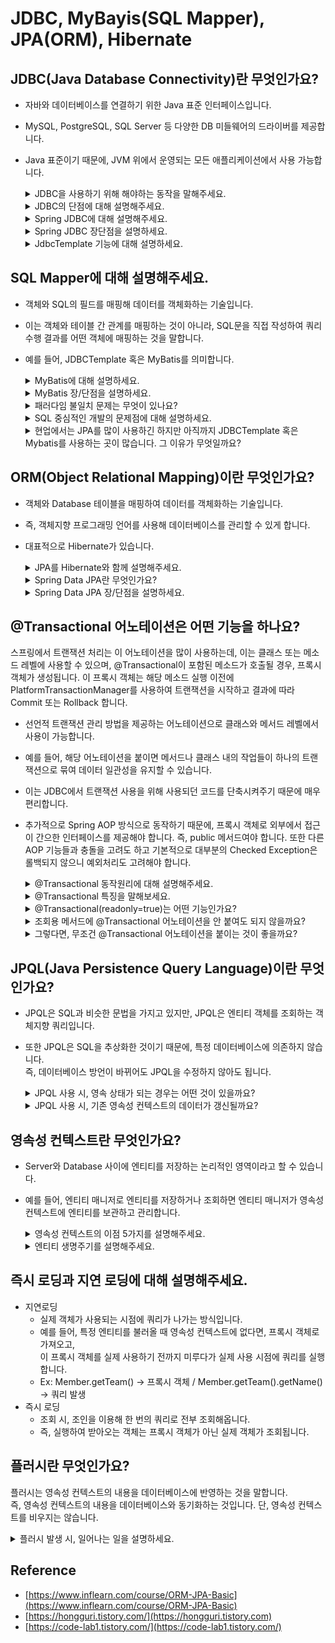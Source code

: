 # JDBC, MyBayis(SQL Mapper), JPA(ORM), Hibernate

## JDBC(Java Database Connectivity)란 무엇인가요?

- 자바와 데이터베이스를 연결하기 위한 Java 표준 인터페이스입니다.
- MySQL, PostgreSQL, SQL Server 등 다양한 DB 미들웨어의 드라이버를 제공합니다.
- Java 표준이기 때문에, JVM 위에서 운영되는 모든 애플리케이션에서 사용 가능합니다.

    <details>
      <summary>JDBC을 사용하기 위해 해야하는 동작을 말해주세요.</summary>
  
      1. 가장 먼저 사용할 DB Driver를 선택합니다.
      2. 드라이버를 선택 후 커넥션 객체를 통해 데이터베이스와 연결합니다.
      3. SQL 쿼리를 실행하기 위해 Statement 객체를 생성합니다.
      4. 쿼리 실행 후 ResultSet 객체를 통해 받습니다.
      5. 마지막으로 커넥션 종료 시에는 메모리 누수 방지를 위해 리소스를 명시적으로 해제해야 합니다.
         예를 들어, Statement, Connection, ResultSet을 close() 메서드로 닫아야 합니다.
    </details>

    <details>
      <summary>JDBC의 단점에 대해 설명해주세요.</summary>
  
      단점
        - 리소스를 명시적으로 해제해야 합니다. 예를 들어, 커넥션 종료 시, 
          Statement, Connection, ResultSet 모두 close() 메서드로 종료해야 메모리 누수가 발생하지 않습니다.
        - 간단한 SQL 실행에도 중복된 코드가 반복적으로 사용됩니다.
        - DB에 따라 일관성없는 정보를 가진 채 Checked Exception으로 처리됩니다.
        
        - CheckedException
          - RuntimeException을 상속받지 않는 클래스 (ex: IOException, SQLExceptin, InterrupedException)
          - 컴파일 시점에 컴파일러를 확인하는 예외이기 때문에, 반드시 에외 처리를 해야 한다.
        - UncheckedException
          - RuntimeException을 상속하는 클래스 (ex: NPE)
          - 런타임 시점에 확인이 가능한 예외이기 때문에, 예외 처리를 강제하지 않는다.
    </details>
    <details>
      <summary>Spring JDBC에 대해 설명해주세요.</summary>
  
      - Spring JDBC는 스프링 프레임워크에서 제공하는 JDBC 기반의 데이터 액세스 기술입니다. 
      - Spring JDBC는 JDBC를 보다 쉽고 효율적으로 사용할 수 있도록 추상화된 기능을 제공하는데, 
        이를 통해 개발자는 반복적이고 번거로운 JDBC 작업을 간소화하고 생산성을 향상시킬 수 있다.
    </details>
    <details>
      <summary>Spring JDBC 장단점을 설명하세요.</summary>
  
      장점
        1) Spring JDBC는 자동으로 데이터베이스 연결, SQL 쿼리, ResultSet을 관리하고 닫아주기 때문에 
           코드를 간소화하고 메모리 누수를 방지합니다.
        2) Spring JDBC는 CheckException을 모두 UncheckedException으로 변환해 예외 처리 코드를 단순화해줍니다.
        3) Spring JDBC는 JdbcTemplate 등과 같은 다양한 템플릿과 헬퍼 클래스를 제공해 반복적인 코드를 줄이고
           데이터베이스 작업도 효율적으로 만들어줍니다. (헬퍼 클래스 : 도움을 주는 클래스)
      단점
        1) 단, 동적 SQL 쿼리를 처리하기 어렵습니다.
        2) 또한 IF 문이나, Switch Case로 인해 코드가 길어지고 지저분해질 수 있습니다.
    </details>
    <details>
      <summary>JdbcTemplate 기능에 대해 설명하세요.</summary>
  
      1) SQL 실행
        - 간단한 방식으로 SQL 문을 실행할 수 있습니다. 
        - 예를 들어, execute() 메서드를 사용하여 INSERT, UPDATE, DELETE 등의 작업을 실행할 수 있습니다.
        - 예를 들어, query() 메서드를 사용하여 SELECT 문을 실행하고 결과를 반환할 수 있습니다.
      2) PreparedStatement 자동 처리
        - PreparedStatement를 사용하여 SQL 문을 실행합니다.
        - 또한 JdbcTemplate이 자동으로 PreparedStatement를 생성하고 파라미터 값을 설정하기 때문에, SQL 인젝션 공격을 방지할 수 있습니다.
      3) ResultSet 매핑
        - ResultSet을 자동으로 자바 객체로 매핑해줍니다.
        - RowMapper 인터페이스를 구현하여 ResultSet의 각 행을 객체로 변환할 수 있습니다.
      4) 트랜잭션 관리
        - 트랜잭션 경계 설정, 롤백, 커밋 등의 작업을 편리하게 처리할 수 있습니다.
        - @Transactional 어노테이션을 사용하여 메서드 레벨에서 트랜잭션을 선언할 수도 있습니다.
      5) 예외 처리 및 자원 관리
        - JDBC 작업에서 발생하는 예외를 일관되게 처리하고, 연결 및 리소스 관리를 자동으로 처리합니다.
        - 즉, 예외 발생 시, 일관된 예외 계층 구조를 사용하여 예외를 처리할 수 있고, 자원의 올바른 해제를 보장합니다.
    </details>

## SQL Mapper에 대해 설명해주세요.

- 객체와 SQL의 필드를 매핑해 데이터를 객체화하는 기술입니다.
- 이는 객체와 테이블 간 관계를 매핑하는 것이 아니라, SQL문을 직접 작성하여 쿼리 수행 결과를 어떤 객체에 매핑하는 것을 말합니다.
- 예를 들어, JDBCTemplate 혹은 MyBatis를 의미합니다.

    <details>
      <summary>MyBatis에 대해 설명하세요.</summary>
  
      - MyBatis는 자바 언어를 위한 데이터 매퍼 프레임워크입니다.
      - Spring JDBC는 코드에 직접 쿼리를 작성하지만 MyBatis는 XML 파일에서 SQL 쿼리를 관리하고
        SQL 결과와 객체 인스턴스의 매핑을 수행합니다.
    </details>
    <details>
      <summary>MyBatis 장/단점을 설명하세요.</summary>
  
      장점
        - SQL 쿼리를 직접 작성하므로 최적화된 쿼리를 구현할 수 있습니다.
        - 복잡한 쿼리도 SQL 쿼리만 작성할 수 있다면 손쉽게 작성할 수 있습니다.
        - 엔티티에 종속받지 않고 다양한 테이블을 조합할 수 있습니다.
      단점
        - 스키마 변경 시 SQL 쿼리를 직접 수정해주어야 합니다.
        - 반복된 쿼리가 발생하여 반복 작업이 있습니다.
        - 런타임 시에 오류를 확인할 수 있습니다.
        - 쿼리를 직접 작성하기 때문에 데이터베이스에 종속된 쿼리문이 발생할 수 있습니다. 
          즉, 데이터베이스 변경 시 로직도 함께 수정해주어야 합니다.
        - SQL 중심적인 개발을 하기 때문에, 객체와 관계형 테이블 구조간 패러다임 불일치 문제가 발생합니다.
    </details>
    <details>
      <summary>패러다임 불일치 문제는 무엇이 있나요?</summary>
  
      - 객체에는 상속 개념이 있지만 테이블에는 상속 개념이 존재하지 않습니다.
      - 객체는 연관 관계를 참조로 표현하고 테이블은 외래키로 표현합니다.
      - 객체는 그래프 탐색이 가능해야 하지만 테이블은 불가능합니다.
      - 객체는 동등성/동일성으로 비교하지만 테이블은 Row의 ID 값을 기준으로 조회합니다.
        - 동일성(Identity) : 두 객체가 완전히 같은 경우. 즉, 두 객체의 메모리 주소값이 같습니다.
        - 동등성(Equality) : 두 객체가 같은 정보를 갖고 있는 경우. 즉, 주소값이 달라도 값만 같으면 동등하다 표현합니다.
    </details>
    <details>
      <summary>SQL 중심적인 개발의 문제점에 대해 설명하세요.</summary>
  
      SQL에 의존적인 개발이 되기 때문에, 비지니스 로직이 SQL에 종속적이게 됩니다.
      즉, SQL에 의존적인 상황에서 개발자들이 엔티티를 신뢰하고 사용할 수 없게 됩니다.
      예를 들어, SQL 변경 시, 자바 코드도 변경해야 하므로 유지보수도 어려워집니다.
      
      최종적으로 패러다임 불일치 문제가 발생합니다. 객체지향 프로그래밍과 관계형 데이터베이스는 서로 다른 패러다임을 가지고 있습니다. 
      이 둘의 차이를 중앙에서 해결해주지 않으면 개발자가 많은 코드를 작성해야 하며, 복잡성이 증가합니다.
    </details>  
    <details>
      <summary>현업에서는 JPA를 많이 사용하긴 하지만 아직까지 JDBCTemplate 혹은 Mybatis를 사용하는 곳이 많습니다. 그 이유가 무엇일까요?</summary>
  
      SQL Mapper는 개발자가 SQL을 직접 작성하기 때문에, 지루하고 반복적인 코드를 작성하긴 하지만,
      SQL 지식만 충분하다면, 세밀한 SQL 쿼리 최적화가 가능하고, 복잡한 쿼리를 짜는데 용이합니다.
      또한 Entity 기준으로 동작하는 JPA보다 조회된 데이터를 바로 DTO로 변환해 응답하기가 편리합니다.
      
      그리고 JPA는 처음엔 사용하기 쉬울지 몰라도 점차 애플리케이션이 고도화된다면 오히려 더 손이 많이 가는 경우가 많아 
      아직까지 MyBatis를 사용하는 곳이 있다고 생각합니다.
    </details>

## ORM(Object Relational Mapping)이란 무엇인가요?

- 객체와 Database 테이블을 매핑하여 데이터를 객체화하는 기술입니다.
- 즉, 객체지향 프로그래밍 언어를 사용해 데이터베이스를 관리할 수 있게 합니다.
- 대표적으로 Hibernate가 있습니다.
  
    <details>
      <summary>JPA를 Hibernate와 함께 설명해주세요.</summary>
  
      - JPA는 자바 ORM 기술에 대한 표준 명세를 의미합니다.즉, ORM을 사용하기 위한 인터페이스를 모아둔 것으로 
        자바에서 관계형 데이터베이스를 어떻게 사용해야 하는 지 정의되어 있기만 하고 구현되어 있지 않습니다.
      - 이 JPA를 구현한 것이 바로 Hibernate입니다. 즉, 하이버네이트는 JPA를 구현한 ORM 프레임워크입니다.
        때문에 하이버네이트를 사용하면 SQL를 사용하지 않고 직관적인 메서드를 이용해 데이터를 조작할 수 있습니다.
        단, SQL을 사용하지 않는다고 해서 JDBC를 사용하지 않는 것은 아닙니다.
    </details>
    <details>
      <summary>Spring Data JPA란 무엇인가요?</summary>
  
      - Spring에서 제공하는 모듈 중 하나로 개발자가 JPA를 더 쉽고 편하게 사용할 수 있도록 도와줍니다.
      - 예를 들어 JPA를 한 단게 추상화시킨 Repository 인터페이스를 제공합니다.
    </details>
    <details>
      <summary>Spring Data JPA 장/단점을 설명하세요.</summary>
  
      장점
        - 1차캐시, 쓰기지연, 변경감지, 지연로딩을 제공하여 성능상 이점을 얻을 수 있습니다.
        - 코드 레벨로 관리 되므로 사용하기 용이하고 생산성이 높습니다.
        - 컴파일 타임에 오류를 확인할 수 있습니다.
        - 데이터베이스에 종속적이지 않으므로 특정 쿼리를 사용하지 않아 추상적으로 기술 구현이 가능합니다.
        - 개발 초기에는 쿼리에 대한 이해가 부족해도 코드 레벨로 어느 정도 커버가 가능합니다.
        - 객체지향적으로 데이터를 관리하기 때문에, 패러다임 불일치 문제가 해결됩니다.
        - 부족한 부분은 다양한 쿼리 빌더와 호환하여 보안할 수 있습니다.
      단점
        - JPA만 사용하여 복잡한 연산을 수행하게 되면, 로직이 복잡해지거나 불필요한 쿼리가 발생할 수 있습니다.
        - 초기에는 생산성이 높을 수 있으나 점차 사용하다 보면 N+1과 같은 성능상 이슈가 발생할 수 있습니다.
        - 고도화 될수록 성능 이슈를 해결하기 위해, 학습 곡선이 높아질 수 있습니다.
    </details>

## @Transactional 어노테이션은 어떤 기능을 하나요?
  
스프링에서 트랜잭션 처리는 이 어노테이션을 많이 사용하는데, 이는 클래스 또는 메소드 레벨에 사용할 수 있으며,
@Transactional이 포함된 메소드가 호출될 경우, 프록시 객체가 생성됩니다. 이 프록시 객체는 해당 메소드 실행 이전에 
PlatformTransactionManager를 사용하여 트랜잭션을 시작하고 결과에 따라 Commit 또는 Rollback 합니다.

- 선언적 트랜잭션 관리 방법을 제공하는 어노테이션으로 클래스와 메서드 레벨에서 사용이 가능합니다.
- 예를 들어, 해당 어노테이션을 붙이면 메서드나 클래스 내의 작업들이 하나의 트랜잭션으로 묶여 데이터 일관성을 유지할 수 있습니다.
- 이는 JDBC에서 트랜잭션 사용을 위해 사용되던 코드를 단축시켜주기 때문에 매우 편리합니다.
- 추가적으로 Spring AOP 방식으로 동작하기 때문에, 프록시 객체로 외부에서 접근이 간으한 인터페이스를 제공해야 합니다. 즉, public 메서드여야 합니다.
  또한 다른 AOP 기능들과 충돌을 고려도 하고 기본적으로 대부분의 Checked Exception은 롤백되지 않으니 예외처리도 고려해야 합니다.
  
    <details>
      <summary>@Transactional 동작원리에 대해 설명해주세요.</summary>
  
      1. 일단 @Transactional 어노테이션은 Spring AOP를 통해 프록시 객체를 생성하여 사용됩니다.
      2. 트랜잭션 어노테이션이 붙은 메서드가 실행되면 스프링은 트랜잭션을 시작합니다.
      3. 메서드가 정상적으로 종료된다면 커밋, 예외가 발생하면 롤백 처리를 합니다.
      4. 즉, 비정상 종료되어 롤백 발생 시, 트랜잭션 작업만 데이터베이스에 반영되는 것을 방지해, 데이터 일관성을 유지합니다.
    </details>
    <details>
      <summary>@Transactional 특징을 말해보세요.</summary>
  
      1. 자동 롤백 : 트랜잭션 내 예외 발생 시, 스프링은 자동으로 롤백합니다.
      2. 전파 행위 지정 : 트랜잭션의 전파행위를 지정할 수 있습니다.
      3. 격리 수준 설정 : 데이터베이스의 트랜잭션 거리 수준을 설정할 수 있습니다.
      4. 읽기 전용 설정 : 트랜잭션을 읽기 전용으로 설정해, 데이터 변경이 없는 작업에 대해 성능 최적화를 할 수 있습니다.
      5. 타임아웃 설정 : 트랜잭션이 너무 오래 실행되는 것을 방지하기 위해 타임아웃을 설정할 수 있습니다.
    </details>
    <details>
      <summary>@Transactional(readonly=true)는 어떤 기능인가요?</summary>
  
      조회용 메서드에 붙이는 것으로 영속성 컨텍스트에 snapshot을 찍지 않고, flush 모드를 수동으로 바꿔 
      의도치 않은 변경이 일어나지 않고 메모리의 성능을 높여주는 장점이 있습니다.
  
      - 이는 JPA의 플러시 모드를 MANUAL로 설정합니다. 즉, 트랜잭션 내에서 강제로 flush()를 호출하지 않는 한, 
        커밋 시 영속성 컨텍스트가 자동으로 flush 되지 않으므로 조회 용으로 가져온 Entity의 예상치 못한 수정을 방지할 수 있습니다.
      - 또한, JPA는 해당 트랜잭션 내에서 조회하는 Entity는 조회 용임을 인식해 변경 감지를 위한 
        Snapshot을 따로 보관하지 않으므로 메모리가 절약되기 때문에, 성능면에서의 이점도 존재합니다.
  
      MANUAL 모드
        - 하이버네이트 스펙에서만 지원하는 모드
        - 모든 자동 플러시가 비활성화되고, 개발자가 명시적으로 플러시 코드를 작성해야 플러시가 동작
    </details>
    <details>
      <summary>조회용 메서드에 @Transactional 어노테이션을 안 붙여도 되지 않을까요? </summary>
  
      - 조회용 메서드에 대해 @Transactional 어노테이션 유무의 차이는 OSIV가 꺼져있을 때 알 수 있습니다.
      - 즉, 기본적으로 별도의 설정을 하지 않는다면 OSIV는 true로 설정되어 있어 @Transactional 어노테이션 유무의 차이를 알 수 없지만,
      - OSIV를 false로 설정한다면 영속성 컨텍스트는 트랜잭션 범위를 벗어나는 순간 Entity는 영속성 컨텍스트의 관리를 받지 않는 준영속 상태가 됩니다. 
      - 따라서 영속성 컨텍스트의 관리를 받지 않는 준영속 상태는 Lazy Loading의 동작도 불가능해져 LazyInitializationException이 발생할 수 있습니다.
      - 결론저긍로 OSIV가 꺼져있는 상태에서는 @Transactional 어노테이션이 없을 때에 Lazy Loading의 동작을 수행할 수 없다는 문제점이 있으므로 
        조회용 메서드에 대해서도 @Transactional 어노테이션을 붙여주어야 한다고 생각합니다.
    </details>  
    <details>
      <summary>그렇다면, 무조건 @Transactional 어노테이션을 붙이는 것이 좋을까요?</summary>
  
      - @Transactional 어노테이션을 붙이게 되면 해당 영역에서는 JPA의 스냅샷 유지, flush의 필요성, DB 커넥션을 오래 물고 있는 등의 관리적인 측면이 발생합니다.
      - 따라서, 지연로딩, 레플리케이션과 같이 트랜잭션 범위 내에서 수행해야 되는 동작이 있는 경우에 대해서 적절히 @Transactional 어노테이션을 활용하는 것이 좋다고 생각합니다.
      - 만약, 무분별하게 @Transactional 어노테이션을 사용한다면, 스냅샷 유지, flush의 필요 등 관리적/메모리적 측면에서 오히려 좋지 않을 수 있고, 
        커넥션을 오래 가지고 있어 커넥션 부족 등의 문제가 발생할 수도 있을 거라 생각합니다.
    </details>

## JPQL(Java Persistence Query Language)이란 무엇인가요?

- JPQL은 SQL과 비슷한 문법을 가지고 있지만, JPQL은 엔티티 객체를 조회하는 객체지향 쿼리입니다.
- 또한 JPQL은 SQL을 추상화한 것이기 때문에, 특정 데이터베이스에 의존하지 않습니다. <br/>
즉, 데이터베이스 방언이 바뀌어도 JPQL을 수정하지 않아도 됩니다.

  <details>
    <summary>JPQL 사용 시, 영속 상태가 되는 경우는 어떤 것이 있을까요?</summary>

    JPQL의 조회 대상은 엔티티, 임베디드 타입, 값 타입 같이 다양한 종류가 있습니다.
    단, JPQL는 조회한 엔티티만 영속성 컨텍스트에서 관리합니다.
    예를 들어, 임베디드 타입을 조회하거나 특정 엔티티의 필드만 조회하면 영속성 컨텍스트에서 관리되지 않습니다.
  </details>
  <details>
    <summary>JPQL 사용 시, 기존 영속성 컨텍스트의 데이터가 갱신될까요?</summary>

    JPQL 호출 시, flush가 발생하기 때문에 갱신됩니다.

    EntityMamager의 find() 메서드와 달리 JPQL은 항상 데이터베이스 SQL을 실행하며 조회합니다.
    즉, JPQL은 영속성 컨텍스트 내에 있는 데이터를 고려하지 않고 데이터베이스를 조회합니다.
    다만, 영속성 컨텍스트에 동일한 데이터가 있다면, 데이터베이스에서 조회한 데이터는 버리고
    영속성 컨텍스트 내에 있던 데이터를 반환됩니다. 때문에, 데이터 무결성을 위해, 플러시 모드를 AUTO로 하여,
    쿼리 실행 직전에 플러시하여 데이터베이스에 반영해야 합니다. 만약 성능 최적화가 필요한 로직이라면, 
    플러시 모드를 COMMIT으로 하여, 플러시 횟수를 줄일 수도 있습니다. 단, 데이터 무결성 문제가 발생할 수 있으니 주의해야 합니다.

    - AUTO : 커밋 또는 쿼리 실행 시, 플러시
    - COMMIT : 커밋 시, 플러시
  </details>
  
## 영속성 컨텍스트란 무엇인가요?

- Server와 Database 사이에 엔티티를 저장하는 논리적인 영역이라고 할 수 있습니다.
- 예를 들어, 엔티티 매니저로 엔티티를 저장하거나 조회하면 엔티티 매니저가 영속성 컨텍스트에 엔티티를 보관하고 관리합니다.

    <details>
      <summary>영속성 컨텍스트의 이점 5가지를 설명해주세요.</summary>
  
      영속성 컨텍스트 사용 시, 얻는 이점으로는 1차 캐시, 동일성 보장, 쓰기 지연, 변경 감지, 지연로딩이 있습니다.
  
      - 1차 캐시
        - Map 객체로 저장됩니다. 이때, key 값이 @Id 값이 되고 Value는 엔티티가 됩니다. 즉, 영속 상태의 엔티티는 식별자 값이 반드시 있어야 합니다.
        - 엔티티 조회 시, 1차 캐시에 있다면 1차 캐시에서 조회하고 없다면 Database에서 조회 후 1차 캐시에 올립니다.
        - 1차 캐시로 인해, REPEATABLE READ 격리 수준을 데이터베이스가 아닌 애플리케이션 차원에서 제공합니다.
      - 동일성(Identity, ==) 보장 
        - 동일한 트랜잭션 내에서 동일성 비교가 가능합니다.
        - 영속성 컨텍스트는 특정 엔티티를 여러번 조회해도, 1차 캐시에 있는 동일한 엔티티를 반환하기 때문에 동일성이 보장됩니다.
      - 쓰기 지연:
        - SQL을 바로 보내지 않고 쓰기 지연 SQL 저장소에서 관리되다가 Flush 발생 시, 전송합니다.
      - 변경 감지(Dirty checking): 
        - 플러시가 일어날 때, 1차 캐시에 들어있는 엔티티와 스냅샵을 비교해서 값이 다르면 쓰기 지연 저장소에 업데이트 쿼리를 저장합니다. 
          마지막으로 쓰기 지연 저장소 SQL을 데이터베이스에 전송하고 커밋이 완료됩니다.
        - 단, 변경 감지는 영속 상태의 엔티티에만 적용됩니다.
        - 스냅샷 : 값을 읽어온 최초 시점
      - 지연 로딩(Lazy Loading)
        - 엔티티가 실제 사용될 때까지 데이터베이스 조회를 지연한다.
        - 지연 로딩을 위해 실제 엔티티 대신 프록시 객체를 제공한다.
        - 단, 성능 저하의 원인이 될 수도 있습니다.
    </details>
    <details>
      <summary>엔티티 생명주기를 설명해주세요.</summary>
  
      - 비영속(new/transient)
        - 영속성 컨텍스트와 전혀 관계가 없는 상태
        - 즉, 순수한 객체 상태를 말한다.
      - 영속(managed)
        - 영속성 컨텍스트에 저장된 상태
        - 즉, 영속성 컨텍스트가 관리하는 엔티티를 말한다.
        - `EntityManager.persist(..);`, `EntityManager.find(..);`
      - 준영속(detached)
        - 영속성 컨텍스트에 저장됐다가 분리된 상태
        - `EntityManager.detach(..);`, `EntityManager.clear(..);`, `EntityManager.close(..);`
      - 삭제(removed)
        - 삭제된 상태.
        - 즉, 엔티티를 영속성 컨텍스트와 데이터베이스에서 삭제된 것을 말한다.
        - EntityManager.remove(..);
    </details>

## 즉시 로딩과 지연 로딩에 대해 설명해주세요.

- 지연로딩
  - 실제 객체가 사용되는 시점에 쿼리가 나가는 방식입니다.
  - 예를 들어, 특정 엔티티를 불러올 때 영속성 컨텍스트에 없다면, 프록시 객체로 가져오고, <br/>
    이 프록시 객체를 실제 사용하기 전까지 미루다가 실제 사용 시점에 쿼리를 실행합니다.
  - Ex: Member.getTeam() -> 프록시 객체 / Member.getTeam().getName() -> 쿼리 발생
- 즉시 로딩
  - 조회 시, 조인을 이용해 한 번의 쿼리로 전부 조회해옵니다.
  - 즉, 실행하여 받아오는 객체는 프록시 객체가 아닌 실제 객체가 조회됩니다.

## 플러시란 무엇인가요?

플러시는 영속성 컨텍스트의 내용을 데이터베이스에 반영하는 것을 말합니다. <br/>
즉, 영속성 컨텍스트의 내용을 데이터베이스와 동기화하는 것입니다. 단, 영속성 컨텍스트를 비우지는 않습니다.

  <details>
      <summary>플러시 발생 시, 일어나는 일을 설명하세요.</summary>
    
      - 영속성 컨텍스트의 내용을 데이터베이스와 동기화하는 것이기 때문에, 플러시가 발생한다면 가장 먼저, 변경 감지가 일어납니다.
      - 그리고 변경된 것이 있다면, 데이터베이스에도 반영하기 위해 쓰기 지연 SQL 저장소에 해당 변경 쿼리를 추가합니다.
      - 마지막으로 쓰기 지연 저장소의 쿼리를 데이터베이스에 전송합니다.
  </details>

## Reference

- [https://www.inflearn.com/course/ORM-JPA-Basic](https://www.inflearn.com/course/ORM-JPA-Basic)
- [https://hongguri.tistory.com/](https://hongguri.tistory.com)
- [https://code-lab1.tistory.com/](https://code-lab1.tistory.com/)
